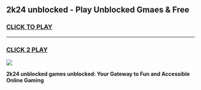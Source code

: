 
## 2k24 unblocked - Play Unblocked Gmaes & Free
<h3>
<a href="https://news.freeplayer.one?title=2k24_unblocked&ref=16F">CLICK TO PLAY</a></h3>
<hr>

<h3>
<a href="https://news.freeplayer.one?title=2k24_unblocked&ref=16F">CLICK 2 PLAY</a>
  
</h3>

<a href="https://news.freeplayer.one?title=2k24_unblocked&ref=16F/"><img src="https://clearcache.store/games.png"></a>


**2k24 unblocked games unblocked: Your Gateway to Fun and Accessible Online Gaming**
